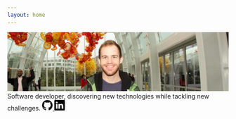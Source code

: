 ```yaml
---
layout: home
---
```


<img src="/assets/images/profile.jpg" alt="Profile">

<div>
  Software developer, discovering new technologies while tackling new challenges.
  <a href="https://github.com/David-Wolgemuth">
    <img src="/assets/images/github.png" alt="GitHub" height="24" width="24">
  </a>
  <a href="https://linkedin.com/in/davidjwolgemuth">
    <img src="/assets/images/linkedin.png" alt="LinkedIn" height="24" width="24">
  </a>
</div>

<br>
